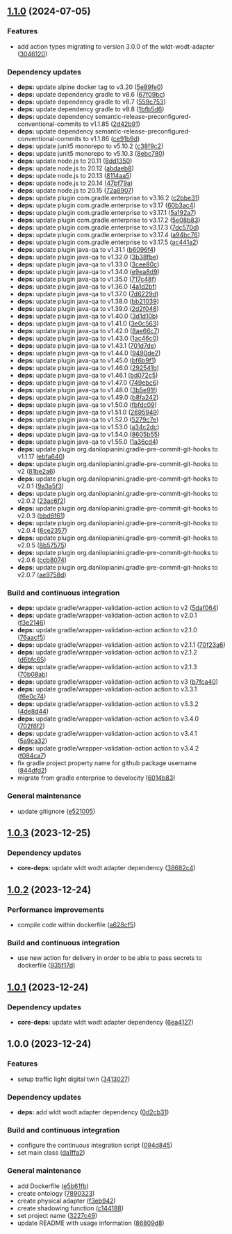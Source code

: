 ## [1.1.0](https://github.com/WebBased-WoDT/usecase-trafficlight-dt/compare/1.0.3...1.1.0) (2024-07-05)

### Features

* add action types migrating to version 3.0.0 of the wldt-wodt-adapter ([3046120](https://github.com/WebBased-WoDT/usecase-trafficlight-dt/commit/304612054ec69b5ff625b4f0067459eff4a0895f))

### Dependency updates

* **deps:** update alpine docker tag to v3.20 ([5e89fe0](https://github.com/WebBased-WoDT/usecase-trafficlight-dt/commit/5e89fe0693c2ad4ec9543166d21011605e8f21f7))
* **deps:** update dependency gradle to v8.6 ([67f09bc](https://github.com/WebBased-WoDT/usecase-trafficlight-dt/commit/67f09bc52b07960a254a33056c5714750f83c79a))
* **deps:** update dependency gradle to v8.7 ([559c753](https://github.com/WebBased-WoDT/usecase-trafficlight-dt/commit/559c753b797b53f823838c38bef2ef4ce955fe89))
* **deps:** update dependency gradle to v8.8 ([1bfb5d6](https://github.com/WebBased-WoDT/usecase-trafficlight-dt/commit/1bfb5d699924a3f64639f0b3fef1593b5a86b66e))
* **deps:** update dependency semantic-release-preconfigured-conventional-commits to v1.1.85 ([2d42b91](https://github.com/WebBased-WoDT/usecase-trafficlight-dt/commit/2d42b91bb0c092bd0b8ea3c2610426eef3805b10))
* **deps:** update dependency semantic-release-preconfigured-conventional-commits to v1.1.86 ([ce91b9d](https://github.com/WebBased-WoDT/usecase-trafficlight-dt/commit/ce91b9da0f7d6a184cd27801d8cf36c58d51a99c))
* **deps:** update junit5 monorepo to v5.10.2 ([c38f9c2](https://github.com/WebBased-WoDT/usecase-trafficlight-dt/commit/c38f9c25bcb7549d679ea59d3d006d010e038e91))
* **deps:** update junit5 monorepo to v5.10.3 ([8ebc780](https://github.com/WebBased-WoDT/usecase-trafficlight-dt/commit/8ebc780fcfcd9514ddb6fcd3403a3f0769674e04))
* **deps:** update node.js to 20.11 ([8dd1350](https://github.com/WebBased-WoDT/usecase-trafficlight-dt/commit/8dd1350b1dd76968a729bb8e395016d299b95972))
* **deps:** update node.js to 20.12 ([abdaeb8](https://github.com/WebBased-WoDT/usecase-trafficlight-dt/commit/abdaeb838cac47c4ea1dd4ff7bed4118db8daa76))
* **deps:** update node.js to 20.13 ([8114aa5](https://github.com/WebBased-WoDT/usecase-trafficlight-dt/commit/8114aa581fc6ca3f73eb10ae2f4cdb23ec2cd5ad))
* **deps:** update node.js to 20.14 ([47bf79a](https://github.com/WebBased-WoDT/usecase-trafficlight-dt/commit/47bf79a2ee7576d113dae4d6f517df27bcf4622d))
* **deps:** update node.js to 20.15 ([72a8907](https://github.com/WebBased-WoDT/usecase-trafficlight-dt/commit/72a8907d36bf51e78780e4c9ac2c294e631da5b7))
* **deps:** update plugin com.gradle.enterprise to v3.16.2 ([c2bbe31](https://github.com/WebBased-WoDT/usecase-trafficlight-dt/commit/c2bbe3108e49dc3f2530538524175445b82f02a8))
* **deps:** update plugin com.gradle.enterprise to v3.17 ([60b3ac4](https://github.com/WebBased-WoDT/usecase-trafficlight-dt/commit/60b3ac42dc49b7f2a5eb854799c7e756c609bdca))
* **deps:** update plugin com.gradle.enterprise to v3.17.1 ([5a192a7](https://github.com/WebBased-WoDT/usecase-trafficlight-dt/commit/5a192a785846a26c2f2030cfeed2943e4b4d16e8))
* **deps:** update plugin com.gradle.enterprise to v3.17.2 ([5e08b83](https://github.com/WebBased-WoDT/usecase-trafficlight-dt/commit/5e08b83d3c2d057858fb49cbf90ff95e550f8540))
* **deps:** update plugin com.gradle.enterprise to v3.17.3 ([7dc570d](https://github.com/WebBased-WoDT/usecase-trafficlight-dt/commit/7dc570da2146ff8ef5160d96d020164e12afe0d7))
* **deps:** update plugin com.gradle.enterprise to v3.17.4 ([a94bc76](https://github.com/WebBased-WoDT/usecase-trafficlight-dt/commit/a94bc7687ae8d0dfdb44a01d7b025228fb70fe01))
* **deps:** update plugin com.gradle.enterprise to v3.17.5 ([ac441a2](https://github.com/WebBased-WoDT/usecase-trafficlight-dt/commit/ac441a276ce98143900504e63178c74ea2fed9f2))
* **deps:** update plugin java-qa to v1.31.1 ([b6096f4](https://github.com/WebBased-WoDT/usecase-trafficlight-dt/commit/b6096f4626cfd9a9a1ec281bce46acf00b87d5fe))
* **deps:** update plugin java-qa to v1.32.0 ([3b38fbe](https://github.com/WebBased-WoDT/usecase-trafficlight-dt/commit/3b38fbe6be03509c0adc07518dbfcd81ae6795bf))
* **deps:** update plugin java-qa to v1.33.0 ([3cee80c](https://github.com/WebBased-WoDT/usecase-trafficlight-dt/commit/3cee80c6e9c21d3ca36af223ae14ae61c2f15b88))
* **deps:** update plugin java-qa to v1.34.0 ([e9ea8d9](https://github.com/WebBased-WoDT/usecase-trafficlight-dt/commit/e9ea8d9d18fe16897378bfadbc95a4ef1770b19e))
* **deps:** update plugin java-qa to v1.35.0 ([717c48f](https://github.com/WebBased-WoDT/usecase-trafficlight-dt/commit/717c48fe9ace6ae3653fcabab8ddaf6b3ed1a787))
* **deps:** update plugin java-qa to v1.36.0 ([4a1d2bf](https://github.com/WebBased-WoDT/usecase-trafficlight-dt/commit/4a1d2bf58265a12978acb89278cf2512d699b4be))
* **deps:** update plugin java-qa to v1.37.0 ([7d6229d](https://github.com/WebBased-WoDT/usecase-trafficlight-dt/commit/7d6229dc3df0b6af49becaac9866d5190d88f94d))
* **deps:** update plugin java-qa to v1.38.0 ([bb21039](https://github.com/WebBased-WoDT/usecase-trafficlight-dt/commit/bb210396836c74f891d1ca712c8bd04edaa33acc))
* **deps:** update plugin java-qa to v1.39.0 ([2d2f048](https://github.com/WebBased-WoDT/usecase-trafficlight-dt/commit/2d2f04849d980a08530820317cdbc2353c571f70))
* **deps:** update plugin java-qa to v1.40.0 ([3d1d10b](https://github.com/WebBased-WoDT/usecase-trafficlight-dt/commit/3d1d10b3ceda5a18ca2275ba88557b70b5d80b18))
* **deps:** update plugin java-qa to v1.41.0 ([3e0c563](https://github.com/WebBased-WoDT/usecase-trafficlight-dt/commit/3e0c56319f18b40947e0454a00973502154bc35c))
* **deps:** update plugin java-qa to v1.42.0 ([8ae66c7](https://github.com/WebBased-WoDT/usecase-trafficlight-dt/commit/8ae66c77d0d06b7ce257dea38acbd501d306a987))
* **deps:** update plugin java-qa to v1.43.0 ([1ac46c0](https://github.com/WebBased-WoDT/usecase-trafficlight-dt/commit/1ac46c0080c89b2f74fa7af371573513c03e44af))
* **deps:** update plugin java-qa to v1.43.1 ([701d7de](https://github.com/WebBased-WoDT/usecase-trafficlight-dt/commit/701d7de389737a2bbd8cac02587764eac7e004d1))
* **deps:** update plugin java-qa to v1.44.0 ([9490de2](https://github.com/WebBased-WoDT/usecase-trafficlight-dt/commit/9490de2f752c45bf20cf0000a7df10315057180c))
* **deps:** update plugin java-qa to v1.45.0 ([bf6b9f1](https://github.com/WebBased-WoDT/usecase-trafficlight-dt/commit/bf6b9f15e85285845f1eabcd941a9d9911c95c40))
* **deps:** update plugin java-qa to v1.46.0 ([292541b](https://github.com/WebBased-WoDT/usecase-trafficlight-dt/commit/292541bc4808fc5aa389503999914d78ed55958d))
* **deps:** update plugin java-qa to v1.46.1 ([bd072c5](https://github.com/WebBased-WoDT/usecase-trafficlight-dt/commit/bd072c5743227b608748b6653edfe136e8a8e9ae))
* **deps:** update plugin java-qa to v1.47.0 ([749ebc6](https://github.com/WebBased-WoDT/usecase-trafficlight-dt/commit/749ebc6c6ea935973d381aaf20505811e0c5cff2))
* **deps:** update plugin java-qa to v1.48.0 ([3b5e91f](https://github.com/WebBased-WoDT/usecase-trafficlight-dt/commit/3b5e91f3ff8bf792b6173cd1aaf273edda3ffb14))
* **deps:** update plugin java-qa to v1.49.0 ([b8fa242](https://github.com/WebBased-WoDT/usecase-trafficlight-dt/commit/b8fa242c2b9530dfa377a66b6906a59bfcb7dba5))
* **deps:** update plugin java-qa to v1.50.0 ([fbfdc09](https://github.com/WebBased-WoDT/usecase-trafficlight-dt/commit/fbfdc096ac4f1708339a17dead011788ce169803))
* **deps:** update plugin java-qa to v1.51.0 ([2695949](https://github.com/WebBased-WoDT/usecase-trafficlight-dt/commit/26959499219df906df2cb35dc2badf19e247f585))
* **deps:** update plugin java-qa to v1.52.0 ([5279c7e](https://github.com/WebBased-WoDT/usecase-trafficlight-dt/commit/5279c7ed0af48acf828c1ef5639b589d94b32a3c))
* **deps:** update plugin java-qa to v1.53.0 ([a34c2dc](https://github.com/WebBased-WoDT/usecase-trafficlight-dt/commit/a34c2dc1ec007973cfda7f8eaff0e5609d8fba60))
* **deps:** update plugin java-qa to v1.54.0 ([8605b55](https://github.com/WebBased-WoDT/usecase-trafficlight-dt/commit/8605b559744a6deffcc436fd93da6446d7802e69))
* **deps:** update plugin java-qa to v1.55.0 ([1a36cd4](https://github.com/WebBased-WoDT/usecase-trafficlight-dt/commit/1a36cd426bc308e47f8176756728085eb992c2ed))
* **deps:** update plugin org.danilopianini.gradle-pre-commit-git-hooks to v1.1.17 ([ebfa640](https://github.com/WebBased-WoDT/usecase-trafficlight-dt/commit/ebfa640ed58fcdb65796dd3bfe2135ad2d9847b1))
* **deps:** update plugin org.danilopianini.gradle-pre-commit-git-hooks to v2 ([81be2a6](https://github.com/WebBased-WoDT/usecase-trafficlight-dt/commit/81be2a6e97cad4e9926ca44370f93c295dedc44f))
* **deps:** update plugin org.danilopianini.gradle-pre-commit-git-hooks to v2.0.1 ([9a3a5f3](https://github.com/WebBased-WoDT/usecase-trafficlight-dt/commit/9a3a5f3d1373a48873abccdc93307cfd16f15eec))
* **deps:** update plugin org.danilopianini.gradle-pre-commit-git-hooks to v2.0.2 ([23ac6f2](https://github.com/WebBased-WoDT/usecase-trafficlight-dt/commit/23ac6f22bf8c43e36d86f460e668ae6b9fbca0cf))
* **deps:** update plugin org.danilopianini.gradle-pre-commit-git-hooks to v2.0.3 ([bbd6f61](https://github.com/WebBased-WoDT/usecase-trafficlight-dt/commit/bbd6f610636350a93a3f1a67e79d5b5469cc81d6))
* **deps:** update plugin org.danilopianini.gradle-pre-commit-git-hooks to v2.0.4 ([6ce2357](https://github.com/WebBased-WoDT/usecase-trafficlight-dt/commit/6ce2357b6d9463238a4f47c06f5f99ff12ea3e27))
* **deps:** update plugin org.danilopianini.gradle-pre-commit-git-hooks to v2.0.5 ([8b57575](https://github.com/WebBased-WoDT/usecase-trafficlight-dt/commit/8b57575d3d563a40778ed4f60990cadaaf52092c))
* **deps:** update plugin org.danilopianini.gradle-pre-commit-git-hooks to v2.0.6 ([ccb8074](https://github.com/WebBased-WoDT/usecase-trafficlight-dt/commit/ccb8074f96869ebf7c5ba1429fe9ed96cc7bebd0))
* **deps:** update plugin org.danilopianini.gradle-pre-commit-git-hooks to v2.0.7 ([ae9758d](https://github.com/WebBased-WoDT/usecase-trafficlight-dt/commit/ae9758dfc1cebce3ee9af12e9717e8723dbcd195))

### Build and continuous integration

* **deps:** update gradle/wrapper-validation-action action to v2 ([5daf064](https://github.com/WebBased-WoDT/usecase-trafficlight-dt/commit/5daf064d057bc9cf1c20f11e411d340914e2414a))
* **deps:** update gradle/wrapper-validation-action action to v2.0.1 ([f3e2146](https://github.com/WebBased-WoDT/usecase-trafficlight-dt/commit/f3e21464abd89127f7b846b0485bf579de7d4aba))
* **deps:** update gradle/wrapper-validation-action action to v2.1.0 ([76aacf5](https://github.com/WebBased-WoDT/usecase-trafficlight-dt/commit/76aacf5faddfb2a588ca66331fd5870b665b81bd))
* **deps:** update gradle/wrapper-validation-action action to v2.1.1 ([70f23a6](https://github.com/WebBased-WoDT/usecase-trafficlight-dt/commit/70f23a630bfa6bcddff8a2a8e3fe2042d41664f0))
* **deps:** update gradle/wrapper-validation-action action to v2.1.2 ([d6bfc65](https://github.com/WebBased-WoDT/usecase-trafficlight-dt/commit/d6bfc659cd77658f4583f194973d28dd59bd8ce0))
* **deps:** update gradle/wrapper-validation-action action to v2.1.3 ([70b08ab](https://github.com/WebBased-WoDT/usecase-trafficlight-dt/commit/70b08ab846e0f7d7c650ba8f20838ff03a90843a))
* **deps:** update gradle/wrapper-validation-action action to v3 ([b7fca40](https://github.com/WebBased-WoDT/usecase-trafficlight-dt/commit/b7fca40a375e81c09ab6d88fcc06779076d67e46))
* **deps:** update gradle/wrapper-validation-action action to v3.3.1 ([f6e0c74](https://github.com/WebBased-WoDT/usecase-trafficlight-dt/commit/f6e0c744590e46e031d69ab33d4b895978e00c0d))
* **deps:** update gradle/wrapper-validation-action action to v3.3.2 ([4de8d44](https://github.com/WebBased-WoDT/usecase-trafficlight-dt/commit/4de8d44e4ea6b8cbb6b58acbab5eb8100da977ad))
* **deps:** update gradle/wrapper-validation-action action to v3.4.0 ([702f6f2](https://github.com/WebBased-WoDT/usecase-trafficlight-dt/commit/702f6f2584c1059bec4751cb21f1fbb0bf72743c))
* **deps:** update gradle/wrapper-validation-action action to v3.4.1 ([5a9ca32](https://github.com/WebBased-WoDT/usecase-trafficlight-dt/commit/5a9ca3252e52675893219f23e40ae1dc1170f2e8))
* **deps:** update gradle/wrapper-validation-action action to v3.4.2 ([f084ca7](https://github.com/WebBased-WoDT/usecase-trafficlight-dt/commit/f084ca78f6e797a7372dc68e7abd6911a70a334a))
* fix gradle project property name for github package username ([844dfd2](https://github.com/WebBased-WoDT/usecase-trafficlight-dt/commit/844dfd22391ba6bbb9bc18c059ff05b803314805))
* migrate from gradle enterprise to develocity ([6014b83](https://github.com/WebBased-WoDT/usecase-trafficlight-dt/commit/6014b83c820309eb7273166875f8691ff8229f3e))

### General maintenance

* update gitignore ([e521005](https://github.com/WebBased-WoDT/usecase-trafficlight-dt/commit/e521005cfb72fa10efa0df2152345778598d0cc2))

## [1.0.3](https://github.com/WebBased-WoDT/usecase-trafficlight-dt/compare/1.0.2...1.0.3) (2023-12-25)


### Dependency updates

* **core-deps:** update wldt wodt adapter dependency ([38682c4](https://github.com/WebBased-WoDT/usecase-trafficlight-dt/commit/38682c401770c6bb7dd5852ebda6425948ab345d))

## [1.0.2](https://github.com/WebBased-WoDT/usecase-trafficlight-dt/compare/1.0.1...1.0.2) (2023-12-24)


### Performance improvements

* compile code within dockerfile ([a628cf5](https://github.com/WebBased-WoDT/usecase-trafficlight-dt/commit/a628cf5650d2ca40afa73153e370807ab4c8d842))


### Build and continuous integration

* use new action for delivery in order to be able to pass secrets to dockerfile ([935f17d](https://github.com/WebBased-WoDT/usecase-trafficlight-dt/commit/935f17d08ac7613e39d31c3a676a2c824ec48a4d))

## [1.0.1](https://github.com/WebBased-WoDT/usecase-trafficlight-dt/compare/1.0.0...1.0.1) (2023-12-24)


### Dependency updates

* **core-deps:** update wldt wodt adapter dependency ([6ea4127](https://github.com/WebBased-WoDT/usecase-trafficlight-dt/commit/6ea4127737d093f9823da2b9bd9c03a2e2289ac7))

## 1.0.0 (2023-12-24)


### Features

* setup traffic light digital twin ([3413027](https://github.com/WebBased-WoDT/usecase-trafficlight-dt/commit/34130278fc7645969ce227b292e14583e4364709))


### Dependency updates

* **deps:** add wldt wodt adapter dependency ([0d2cb31](https://github.com/WebBased-WoDT/usecase-trafficlight-dt/commit/0d2cb3117d60a660f32da7c7c117a5cb346ebb35))


### Build and continuous integration

* configure the continuous integration script ([094d845](https://github.com/WebBased-WoDT/usecase-trafficlight-dt/commit/094d845969c6d881460619ce7a38b85576943117))
* set main class ([da1ffa2](https://github.com/WebBased-WoDT/usecase-trafficlight-dt/commit/da1ffa2066e19596c56c21854bc1d52c34fa12d2))


### General maintenance

* add Dockerfile ([e5b61fb](https://github.com/WebBased-WoDT/usecase-trafficlight-dt/commit/e5b61fb4bd6850a3b479d99c64f526c6de540c3f))
* create ontology ([7890323](https://github.com/WebBased-WoDT/usecase-trafficlight-dt/commit/789032342998ba8aa21e43ca945f596d7dfca708))
* create physical adapter ([f3eb942](https://github.com/WebBased-WoDT/usecase-trafficlight-dt/commit/f3eb94293c24e8ae9632dfae413f2df69c967c13))
* create shadowing function ([c144188](https://github.com/WebBased-WoDT/usecase-trafficlight-dt/commit/c144188c70d0006c4d4825281ccac341015cd509))
* set project name ([3227c49](https://github.com/WebBased-WoDT/usecase-trafficlight-dt/commit/3227c492dfc02bd2c5b68d7da15797b75ddb4b5d))
* update README with usage information ([86809d8](https://github.com/WebBased-WoDT/usecase-trafficlight-dt/commit/86809d8efe7aa3faf723432b98662d238efc642b))
